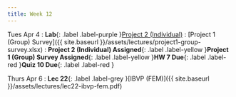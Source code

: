 ```yaml
---
title: Week 12
---
```


Tues Apr 4
: **Lab**{: .label .label-purple }[Project 2 (Individual)](https://classroom.github.com/a/Fi_RVGGl)
    : [Project 1 (Group) Survey]({{ site.baseurl }}/assets/lectures/project1-group-survey.xlsx)
: **Project 2 (Individual) Assigned**{: .label .label-yellow }**Project 1 (Group) Survey Assigned**{: .label .label-yellow }**HW 7 Due**{: .label .label-red }**Quiz 10 Due**{: .label .label-red }

Thurs Apr 6
: **Lec 22**{: .label .label-grey }[IBVP (FEM)]({{ site.baseurl }}/assets/lectures/lec22-ibvp-fem.pdf)